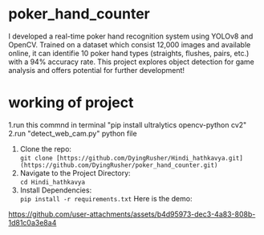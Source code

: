 # poker_hand_counter
I developed a real-time poker hand recognition system using YOLOv8 and OpenCV. Trained on a dataset which consist 12,000 images and available online, it can identifie 10 poker hand types (straights, flushes, pairs, etc.) with a 94% accuracy rate. This project explores object detection for game analysis and offers potential for further development!


# working of project

1.run this commnd in terminal  "pip install ultralytics opencv-python cv2"  
2.run "detect_web_cam.py" python file

1. Clone the repo:   
   `git clone [https://github.com/DyingRusher/Hindi_hathkavya.git](https://github.com/DyingRusher/poker_hand_counter.git)`  
2. Navigate to the Project Directory:  
   `cd Hindi_hathkavya`  
3. Install Dependencies:  
   `pip install -r requirements.txt`
Here is the demo:

https://github.com/user-attachments/assets/b4d95973-dec3-4a83-808b-1d81c0a3e8a4

